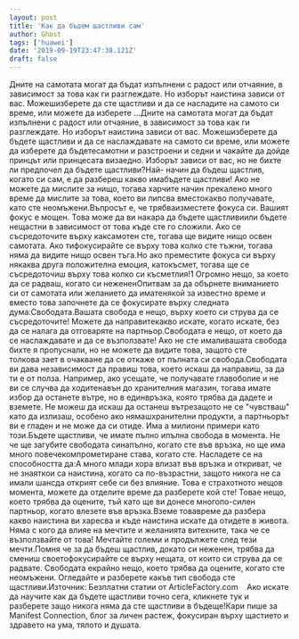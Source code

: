 ```yaml
---
layout: post
title: 'Как да бъдем щастливи сам'
author: Ghost
tags: ['huawei']
date: '2019-09-19T23:47:38.121Z'
draft: false
---
```


Дните на самотата могат да бъдат изпълнени с радост или отчаяние, в зависимост за това как ги разглеждате. Но изборът наистина зависи от вас. Можешизберете да сте щастливи и да се насладите на самото си време, или можете да изберете ...Дните на самотата могат да бъдат изпълнени с радост или отчаяние, в зависимост за това как ги разглеждате. Но изборът наистина зависи от вас. Можешизберете да бъдете щастливи и да се наслаждавате на самото си време, или можете да изберете да бъдетесамотни и разстроени и седни и чакайте да дойде принцът или принцесата визаедно. Изборът зависи от вас, но не бихте ли предпочел да бъдете щастливи?Най- начин да бъдеш щастлив, когато си сам, е да разбереш какво имабъдете щастливи! Ако не можете да мислите за нищо, тогава харчите начин прекалено много време да мислите за това, което ви липсва вместокакво получавате, като сте неомъжени.Въпросът е, че трябваизместете фокуса си. Вашият фокус е мощен. Това може да ви накара да бъдете щастливиили бъдете нещастни в зависимост от това къде сте го сложили. Ако се съсредоточите върху каксамотен сте, тогава ще видите нищо освен самотата. Ако тифокусирайте се върху това колко сте тъжни, тогава няма да видите нищо освен тъга.Но ако преместите фокуса си върху някаква друга положителна емоция, катокъсмет, тогава ще се съсредоточиш върху това колко си късметлия!1 Огромно нещо, за което да се радваш, когато си нежененОпитвам за да обърнете вниманието си от самотата или желанието да иматенякой за известно време и вместо това започнете да се фокусирате върху следната дума:Свободата.Вашата свобода е нещо, върху което си струва да се съсредоточите! Можете да направитекакво искате, когато искате, без да се налага да отговаряте на партньор.Свободата е нещо, от което да се наслаждавате и да се възползвате! Ако не сте ималивашата свобода бихте я пропуснали, но не можете да видите това, защото сте толкова зает в очакване да се откаже от пълната си свобода.Свободата ви дава независимост да правиш това, което искаш да направиш, за да ти е от полза. Например, ако усещате, че получавате главоболие и не ви се случва да ходитенавън до хранителния магазин, тогава имате избор да останете вътре, но в единвръзка, която трябва да дадете и вземете. Не можеш да искаш да останеш вътрезащото не се "чувстваш" като да излизаш, особено ако нямашхранителни продукти, а партньорът ви е гладен и не може да си отиде. Има а милиони примери като този.Бъдете щастливи, че имате пълно ипълна свобода в момента. Не че ще загубите свободата синапълно, когато сте във връзка, но ще има много повечекомпрометиране става, когато сте. Насладете се на способността да:А много млади хора влизат във връзка и откриват, че не знаяткои са наистина, когато са по-възрастни, защото никога не са имали шансда открият себе си без влияние. Това е страхотното нещов момента, можете да отделите време да разберете кой сте! Товае нещо, което трябва да оцените, тъй като ще ви донесе многопо-силен партньор, когато влезете във връзка.Вземе товавреме да разбера какво наистина ви харесва и къде наистина искате да отидете в живота. Няма с кого да влияе на мечтите и желанията витехните, така че се възползвайте от това! Мечтайте големи и продължете след тези мечти.Помня че за да бъдеш щастлив, докато си неженен, трябва да смениш своетофокусирайте се върху нещата, от които си струва да се радвате. Свободата екрайно нещо, което трябва да оцените, когато сте неомъжени. Огледайте и разберете какъв тип свобода сте щастливи.Източник: Безплатни статии от ArticleFactory.com    Ако искате да научите как да бъдете щастливи точно сега, кликнете тук и разберете защо никога няма да сте щастливи в бъдеще!Кари пише за Manifest Connection, блог за личен растеж, фокусиран върху щастието и здравето на ума, тялото и душата.
